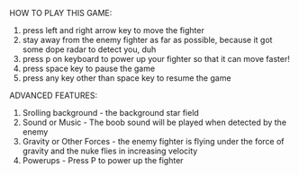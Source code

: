 HOW TO PLAY THIS GAME:
1. press left and right arrow key to move the fighter
2. stay away from the enemy fighter as far as possible, because it got some dope radar to detect you, duh
3. press p on keyboard to power up your fighter so that it can move faster!
4. press space key to pause the game
5. press any key other than space key to resume the game

ADVANCED FEATURES:
1. Srolling background - the background star field
2. Sound or Music - The boob sound will be played when detected by the enemy
3. Gravity or Other Forces - the enemy fighter is flying under the force of gravity and the nuke flies in increasing velocity
4. Powerups - Press P to power up the fighter
